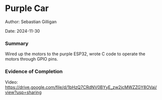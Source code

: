 #  Purple Car

Author: Sebastian Gilligan

Date: 2024-11-30

### Summary

Wired up the motors to the purple ESP32, wrote C code to operate the motors through GPIO pins.

### Evidence of Completion

Video: https://drive.google.com/file/d/1bHzQ7CRdNV0BYyE_zw2jcMWZZGY8OVaj/view?usp=sharing



